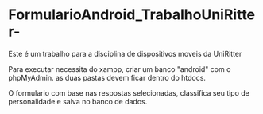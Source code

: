 # FormularioAndroid_TrabalhoUniRitter-
Este é um trabalho para a disciplina de dispositivos moveis da UniRitter

Para executar necessita do xampp, criar um banco "android" com o phpMyAdmin. as duas pastas devem ficar dentro do htdocs.

O formulario com base nas respostas selecionadas, classifica seu tipo de personalidade e salva no banco de dados.
